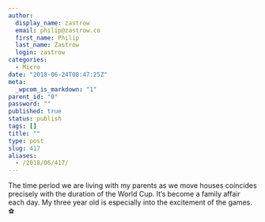 ```yaml
---
author:
  display_name: zastrow
  email: philip@zastrow.co
  first_name: Philip
  last_name: Zastrow
  login: zastrow
categories:
  - Micro
date: "2018-06-24T08:47:25Z"
meta:
  _wpcom_is_markdown: "1"
parent_id: "0"
password: ""
published: true
status: publish
tags: []
title: ""
type: post
slug: 417
aliases:
  - /2018/06/417/
---
```

<p>The time period we are living with my parents as we move houses coincides precisely with the duration of the World Cup. It’s become a family affair each day. My three year old is especially into the excitement of the games. ⚽️</p>
